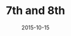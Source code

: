 ---
layout: staff
date: 2015-10-15
image: 
category: staff_upper
name: Mr. Julius
room: 306
title: 7th and 8th
email: dajulius@cps.edu
---